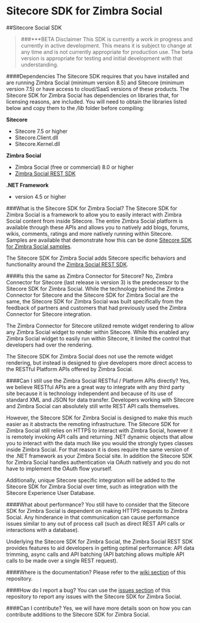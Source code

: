 # Sitecore SDK for Zimbra Social
##Sitecore Social SDK
>###***BETA Disclaimer
This SDK is currently a work in progress and currently in active development.  This means it is subject to change at any time and is not currently appropriate for production use.  The beta version is appropriate for testing and initial development with that understanding.

####Dependencies
The Sitecore SDK requires that you have installed and are running Zimbra Social (minimum version 8.5) and Sitecore (minimum version 7.5) or have access to cloud/SaaS versions of these products.  The Sitecore SDK for Zimbra Social has dependencies on libraries that, for licensing reasons, are included.  You will need to obtain the libraries listed below and copy them to the */lib* folder before compiling:

**Sitecore**
- Sitecore 7.5 or higher
- Sitecore.Client.dll
- Sitecore.Kernel.dll

**Zimbra Social**
- Zimbra Social (free or commercial) 8.0 or higher
- [Zimbra Social REST SDK](https://github.com/Zimbra/Social-Rest-SDK/)

**.NET Framework**
- version 4.5 or higher

###What is the Sitecore SDK for Zimbra Social?
The Sitecore SDK for Zimbra Social is a framework to allow you to easily interact with Zimbra Social content from inside Sitecore. The entire Zimbra Social platform is available through these APIs and allows you to natively add blogs, forums, wikis, comments, ratings and more natively running within Sitecore. Samples are available that demonstrate how this can be done [Sitecore SDK for Zimbra Social samples](https://github.com/Zimbra/Social-SitecoreSDK-Samples).

The Sitecore SDK for Zimbra Social adds Sitecore specific behaviors and functionality around the [Zimbra Social REST SDK](https://github.com/Zimbra/Social-Rest-SDK/).

####Is this the same as Zimbra Connector for Sitecore?
No, Zimbra Connector for Sitecore (last release is version 3) is the predecessor to the Sitecore SDK for Zimbra Social. While the technology behind the Zimbra Connector for Sitecore and the Sitecore SDK for Zimbra Social are the same, the Sitecore SDK for Zimbra Social was built specifically from the feedback of partners and customers that had previously used the Zimbra Connector for Sitecore integration. 

The Zimbra Connector for Sitecore utilized remote widget rendering to allow any Zimbra Social widget to render within Sitecore. While this enabled any Zimbra Social widget to easily run within Sitecore, it limited the control that developers had over the rendering.

The Sitecore SDK for Zimbra Social does not use the remote widget rendering, but instead is designed to give developers more direct access to the RESTful Platform APIs offered by Zimbra Social. 

####Can I still use the Zimbra Social RESTful / Platform APIs directly?
Yes, we believe RESTful APIs are a great way to integrate with any third party site because it is technology independent and because of its use of standard XML and JSON for data transfer. Developers working with Sitecore and Zimbra Social can absolutely still write REST API calls themselves.

However, the Sitecore SDK for Zimbra Social is designed to make this much easier as it abstracts the remoting infrastructure. The Sitecore SDK for Zimbra Social still relies on HTTPS to interact with Zimbra Social, however it is remotely invoking API calls and returning .NET dynamic objects that allow you to interact with the data much like you would the strongly types classes inside Zimbra Social. For that reason it is does require the same version of the .NET framework as your Zimbra Social site. In addition the Sitecore SDK for Zimbra Social handles authentication via OAuth natively and you do not have to implement the OAuth flow yourself.

Additionally, unique Sitecore specific integration will be added to the Sitecore SDK for Zimbra Social over time, such as integration with the Sitecore Experience User Database.

####What about performance?
You still have to consider that the Sitecore SDK for Zimbra Social is dependent on making HTTPS requests to Zimbra Social. Any hinderance in that communication can cause performance issues similar to any out of process call (such as direct REST API calls or interactions with a database).

Underlying the Sitecore SDK for Zimbra Social, the Zimbra Social REST SDK provides features to aid developers in getting optimal performance: API data trimming, async calls and API batching (API batching allows multiple API calls to be made over a single REST request).

####Where is the documentation?
Please refer to the [wiki section](https://github.com/Zimbra/Social-Sitecore-SDK/wiki) of this repository.

####How do I report a bug?
You can use the [issues section](https://github.com/Zimbra/Social-Sitecore-SDK/issues) of this repository to report any issues with the Sitecore SDK for Zimbra Social.

####Can I contribute?
Yes, we will have more details soon on how you can contribute additions to the Sitecore SDK for Zimbra Social.